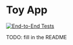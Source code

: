 # Toy App

[![End-to-End Tests](https://github.com/organiclever/toy-app/actions/workflows/e2e-tests.yml/badge.svg)](https://github.com/organiclever/toy-app/actions/workflows/e2e-tests.yml)

TODO: fill in the README
